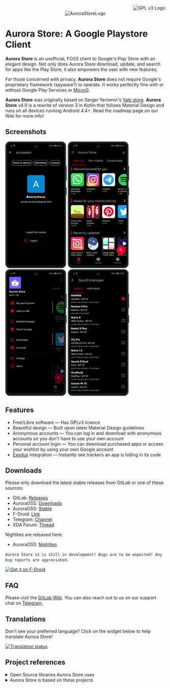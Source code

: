 <div align="right">
  <img src="https://www.gnu.org/graphics/gplv3-88x31.png" alt="GPL v3 Logo" />
</div>
<div align="center">
  <img src="app/src/main/res/mipmap-xxxhdpi/ic_launcher.png" title="AuroraStoreLogo" alt="AuroraStoreLogo" />
</div>

# Aurora Store: A Google Playstore Client

**Aurora Store** is an unofficial, FOSS client to Google's Play Store with an elegant design. Not only does Aurora Store download, update, and search for apps like the Play Store, it also empowers the user with new features.

For those concerned with privacy, **Aurora Store** does not require Google's proprietary framework (spyware?) to operate. It works perfectly fine with or without Google Play Services or [MicroG](https://microg.org/).

**Aurora Store** was originally based on Sergei Yeriomin's [Yalp store](https://github.com/yeriomin/YalpStore). **Aurora Store** v4.0 is a rewrite of version 3 in Kotlin that follows Material Design and runs on all devices running Android 4.4+. Read the roadmap page on our Wiki for more info!

## Screenshots

<img src="screenshots/account.png" height="400">
<img src="screenshots/home.png" height="400">
<img src="screenshots/sidebar.png" height="400">
<img src="screenshots/spoof.png" height="400">

## Features

- Free/Libre software — Has GPLv3 licence
- Beautiful design — Built upon latest Material Design guidelines
- Anonymous accounts — You can log in and download with anonymous accounts so you don't have to use your own account
- Personal account login — You can download purchased apps or access your wishlist by using your own Google account
- [Exodus](https://exodus-privacy.eu.org/) integration — Instantly see trackers an app is hiding in its code

## Downloads

Please only download the latest stable releases from GitLab or one of these sources:

- GitLab: [Releases](https://gitlab.com/AuroraOSS/AuroraStore/-/releases)
- AuroraOSS: [Downloads](https://auroraoss.com/downloads.php)
- AuroraOSS: [Stable](https://auroraoss.com/AuroraStore/Stable/)
- F-Droid: [Link](https://f-droid.org/en/packages/com.aurora.store/)
- Telegram: [Channel](https://t.me/AuroraOfficial)
- XDA Forum: [Thread](https://forum.xda-developers.com/android/apps-games/galaxy-playstore-alternative-t3739733)

Nightlies are released here:

- AuroraOSS: [Nightlies](https://auroraoss.com/AuroraStore/Nightly/)

`Aurora Store v3 is still in development! Bugs are to be expected! Any bug reports are appreciated.`

[<img src="https://f-droid.org/badge/get-it-on.png" alt="Get it on F-Droid" height="60">](https://f-droid.org/en/packages/com.aurora.store/)

## FAQ

Please visit the [GitLab Wiki](https://gitlab.com/AuroraOSS/AuroraStore/-/wikis/Home). You can also reach out to us on our support chat on [Telegram](https://t.me/AuroraSupport).

## Translations

Don't see your preferred language? Click on the widget below to help translate Aurora Store!

<a href="https://hosted.weblate.org/engage/aurora-store/">
  <img src="https://hosted.weblate.org/widgets/aurora-store/-/strings/horizontal-auto.svg" alt="Translation status" />
</a>

## Project references

<details><summary>Open Source libraries Aurora Store uses</summary>

- [RX-Java](https://github.com/ReactiveX/RxJava)
- [ButterKnife](https://github.com/JakeWharton/butterknife)
- [OkHttp3](https://square.github.io/okhttp/)
- [Glide](https://github.com/bumptech/glide)
- [Fetch2](https://github.com/tonyofrancis/Fetch)
- [GPlayApi](https://gitlab.com/AuroraOSS/gplayapi)
- [PlayStoreApi-v2](https://github.com/whyorean/playstore-api-v2) (Deprecated! Used up till v3)

</details>

<details><summary>Aurora Store is based on these projects</summary>

- [YalpStore](https://github.com/yeriomin/YalpStore)
- [AppCrawler](https://github.com/Akdeniz/google-play-crawler)
- [Raccoon](https://github.com/onyxbits/raccoon4)
- [SAI](https://github.com/Aefyr/SAI)

</details>
